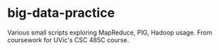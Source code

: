 big-data-practice
=================
Various small scripts exploring MapReduce, PIG, Hadoop usage. From coursework for UVic's CSC 485C course.
